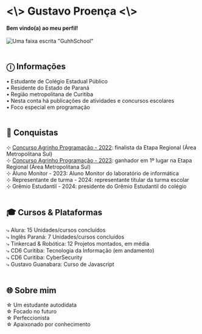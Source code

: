 # <\\> Gustavo Proença <\\>
**Bem vindo(a) ao meu perfil!**
</br></br>
![Uma faixa escrita "GuhhSchool"](https://i.imgur.com/vkHADGW.png)
</br></br>
## ⓘ Informações
• Estudante de Colégio Estadual Público </br>
• Residente do Estado de Paraná </br>
• Região metropolitana de Curitiba </br>
• Nesta conta há publicações de atividades e concursos escolares </br>
• Foco especial em programação
</br></br>
## 🥇 Conquistas
⊹ [Concurso Agrinho Programação - 2022](https://www.sistemafaep.org.br/wp-content/uploads/2022/10/Concurso-Agrinho-Categoria-Programacao.pdf): finalista da Etapa Regional (Área Metropolitana Sul) </br>
⊹ [Concurso Agrinho Programação - 2023](https://www.sistemafaep.org.br/wp-content/uploads/2023/11/classificacao-regional-trilha-de-prog-matematica-ii-programacao-agrinho-2023.pdf): ganhador em 1º lugar na Etapa Regional (Área Metropolitana Sul) </br>
⊹ Aluno Monitor - 2023: Aluno Monitor do laboratório de informática </br>
⊹ Representante de turma - 2024: representante titular da turma escolar </br>
⊹ Grêmio Estudantil - 2024: presidente do Grêmio Estudantil do colégio
</br></br>
## 🎓 Cursos & Plataformas
⤷ Alura: 15 Unidades/cursos concluídos </br>
⤷ Inglês Paraná: 7 Unidades/cursos concluídos </br>
⤷ Tinkercad & Robótica: 12 Projetos montados, em média </br>
⤷ CD6 Curitiba: Tecnologia da Informação (em andamento) </br>
⤷ CD6 Curitiba: CyberSecurity </br>
⤷ Gustavo Guanabara: Curso de Javascript
</br></br>
## 🌐 Sobre mim
☆ Um estudante autodidata </br>
☆ Focado no futuro </br>
☆ Perfeccionista </br>
☆ Apaixonado por conhecimento </br>
